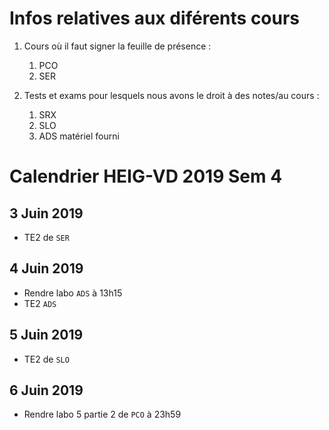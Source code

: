# Infos relatives aux diférents cours

1. Cours où il faut signer la feuille de présence :
    1. PCO
    2. SER

2. Tests et exams pour lesquels nous avons le droit à des notes/au cours : 
    1. SRX
    2. SLO
    3. ADS matériel fourni

    
# Calendrier HEIG-VD 2019 Sem 4

## 3 Juin 2019

- TE2 de `SER`


## 4 Juin 2019

- Rendre labo `ADS` à 13h15
- TE2 `ADS`

## 5 Juin 2019

- TE2 de `SLO`

## 6 Juin 2019

- Rendre labo 5 partie 2 de `PCO` à 23h59

## 10 Juin 2019

- Finir le labo de `RES` HTTP infra à 23h00

## 11 Juin 2019

- TE2 de `SRX`

## 16 Juin 2019

- rendre labo de `GEN` à 23h59

# Past deadlines

## 17 Mars 2019 :

- ~~Rendre Labo 2 `RES`~~

## 20 Mars 2019 :

- ~~TE de labo `SLO`~~

## 22 Mars 2019 

- ~~rendre labo 3 `PCO`~~

## 24 Mars 2019 

- ~~rendre exercice `SER`~~

## 28 Mars 2019

- ~~rendre labo `GEN`~~

## 31 Mars 2019

- ~~Rendre labo1 `SRX`~~
- ~~finir labo3 `RES`~~

## 4 Avril 2019

- ~~TE1 de SOS~~ 

## 7 avril 2019

- ~~rendre exercice de `SER` à 23h59~~

## 10 avril 2019

- ~~rendre labo2 `SLO`~~ 

## 11 Avril 2019

- ~~rendre labo4 `ADS`~~

## 14 Avril 2019

- ~~rendre labo2 `SER`~~
- ~~rendre labo2 `SRX` avant 23h~~

## 15 Avril 2019 

- ~~Avoir fini le labo sur `SMTP`; **Remplir le formulaire !!!**; Des groupes au hasard peuvent être choisis si le temps le permet~~

## 16 Avril 2019

- ~~TE1 de `SRX` : Tout depuis le début jusqu'à Firewall(IDS et IPS compris)~~

## 17 Avril 2019

- TE1 `SLO` : Tout jusqu'à la fin du reverse

## 18 Avril 2019

- TE1 de `PCO` : Tout jusqu'aux producteurs et consommateurs
- ~~`SOS` rendre le labo avant 17h !~~ 
- ~~Rendre labo 5 de `ADS`~~

## 19 Avril 2019

- ~~rendre labo4 `PCO`~~

## 21 Avril 2019

- ~~rendre devoir de `SER`~~

## 29 Avril 2019

- ~~TE de `RES` : Tout jusqu'â `SMTP`~~

## 5 Mai 2019

- ~~Rendre labo3 de `GEN`~~

## 7 Mai 2019

- ~~TE1 `ADS`~~

## 9 Mai 2019

- ~~rendre labo6 de `ADS`~~

## 13 Mai 2019

- ~~rendre labo *DockerOrchestra* `RES`~~

## 16 mai 2019

- ~~rendre labo de `SOS` avant **13h** !!!~~
- ~~rendre labo de `PCO` avant 23h59~~

## 19 Mai 2019

- ~~rendre labo de `GEN` 4.~~
- ~~rendre labo de `SER` 3.~~

## 23 Mai 2019

- ~~TE de `SOS`~~
- ~~TE2 de `PCO`~~
- ~~Rendre labo 07 de `ADS` à 23h59~~
- ~~Rendre labo de `GEN`~~

## 29 Mai 2019

- ~~Rendre labo 3 de `SLO` à 23h59~~

